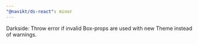 ```yaml
---
"@navikt/ds-react": minor
---
```


Darkside: Throw error if invalid Box-props are used with new Theme instead of warnings.
